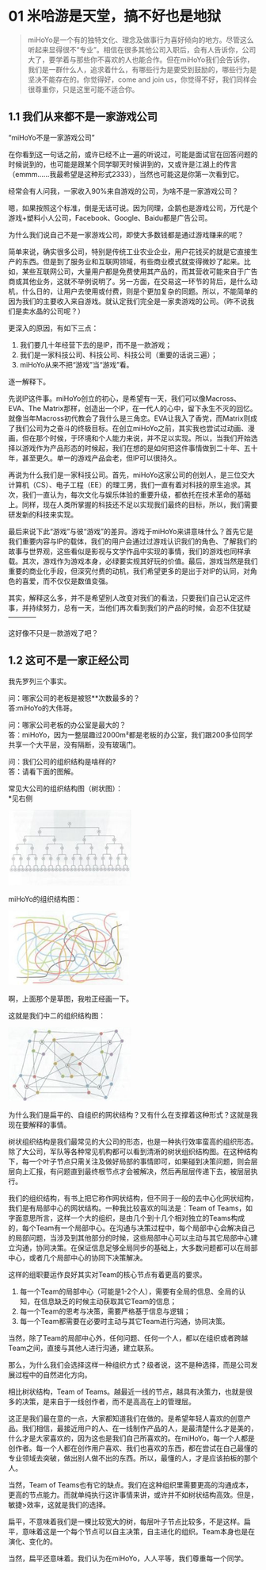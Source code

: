 # 01 米哈游是天堂，搞不好也是地狱

> miHoYo是一个有的独特文化、理念及做事行为喜好倾向的地方。尽管这么听起来显得很不“专业”。相信在很多其他公司入职后，会有人告诉你，公司大了，要学着与那些你不喜欢的人也能合作。但在miHoYo我们会告诉你，我们是一群什么人，追求着什么，有哪些行为是要受到鼓励的，哪些行为是坚决不能存在的。你觉得好，come and join us，你觉得不好，我们同样会很尊重你，只是这里可能不适合你。

## 1.1 我们从来都不是一家游戏公司

“miHoYo不是一家游戏公司”

在你看到这一句话之前，或许已经不止一遍的听说过，可能是面试官在回答问题的时候说到的，也可能是跟某个同学聊天时候讲到的，又或许是江湖上的传言（emmm......我最希望是这种形式2333），当然也可能这是你第一次看到它。

经常会有人问我，一家收入90%来自游戏的公司，为啥不是一家游戏公司？

嗯，如果按照这个标准，倒是无话可说。因为同理，企鹅也是游戏公司，万代是个游戏+塑料小人公司，Facebook、Google、Baidu都是广告公司。

为什么我们说自己不是一家游戏公司，即使大多数钱都是通过游戏赚来的呢？

简单来说，确实很多公司，特别是传统工业农业企业，用户花钱买的就是它直接生产的东西。但是到了服务业和互联网领域，有些商业模式就变得微妙了起来。比如，某些互联网公司，大量用户都是免费使用其产品的，而其营收可能来自于广告商或其他业务，这就不举例说明了。另一方面，在交易这一环节的背后，是什么动机，什么日的，让用户去使用或付费，则是个更加复杂的同题。所以，不能简单的因为我们的主要收入来自游戏。就认定我们完全是一家卖游戏的公司。（昨不说我们是卖水晶的公司呢？）

更深入的原因，有如下三点：

1. 我们要几十年经营下去的是IP，而不是一款游戏；
2. 我们是一家科技公司、科技公司、科技公司（重要的话说三遍）；
3. miHoYo从来不把“游戏”当“游戏”看。

逐一解释下。

先说IP这件事。miHoYo创立的初心，是希望有一天，我们可以像Macross、EVA、The Matrix那样，创造出一个IP，在一代人的心中，留下永生不灭的回忆。就像当年Macross初代教会了我什么是三角恋。EVA让我入了香党，而Matrix则成了我们公司为之奋斗的终极目标。在创立miHoYo之前，其实我也尝试过动画、漫画，但在那个时候，于环境和个人能力来说，并不足以实现。所以，当我们开始选择以游戏作为产品形态的时候起，我们在想的是如何把这件事情做到二十年、五十年，甚至更久。单一的游戏产品会老，但IP可以很持久。

再说为什么我们是一家科技公司。首先，miHoYo这家公司的创划人，是三位交大计算机（CS）、电子工程（EE）的理工男，我们一直有着对科技的原生追求。其次，我们一直认为，每次文化与娱乐体验的重要升级，都依托在技术革命的基础上。同样，现在人类所掌握的科技还不足以实现我们最终的目标，所以，我们需要研发新的科技来实现。

最后来说下此“游戏”与彼“游戏”的差异。游戏于miHoYo来讲意味什么？首先它是我们重要内容与IP的载体，我们的用户会通过过游戏认识我们的角色、了解我们的故事与世界观，这些看似是影视与文学作品中实现的事情，我们的游戏也同样承载。其次，游戏作为游戏本身，必绿要实规其好玩的价值。最后，游戏当然是我们重要的商业化手段，但深究付费的动机，我们希望更多的是出于对IP的认同，对角色的喜爱，而不仅仅是数值变强。


其实，解释这么多，并不是希望别人改变对我们的看法，只要我们自己认定这件事，并持续努力，总有一天，当他们再次看到我们的产品的时候，会忍不住犹疑————

这好像不只是一款游戏了吧？

## 1.2 这可不是一家正经公司

我先罗列三个事实。

问：哪家公司的老板是被怒**次数最多的？  
答:miHoYo的大伟哥。

问：哪家公司老板的办公室是最大的？  
答：miHoYo，因为一整层趣过2000m²都是老板的办公室，我们跟200多位同学共享一个大平层，没有隔断，没有玻璃门。

问：我们公司的组织结构是啥样的?  
答：请看下面的图解。

常见大公司的组织结构图（树状图）：  
*见右侧

![01-01.png](img/01-01.png)

miHoYo的组织结构图：

![01-02.png](img/01-02.png)

啊，上面那个是草图，我啦正经画一下。

这就是我们中二的组织结构图：

![01-03.png](img/01-03.png)

为什么我们是扁平的、自组织的网状结构？又有什么在支撑着这种形式？这就是我现在要解释的事情。

树状组织结构是我们最常见的大公司的形态，也是一种执行效率蛮高的组织形态。除了大公司，军队等各种常见机构都可以看到清淅的树状组织结构图。在这种结构下，每一个叶子节点只需关注及做好局部的事情即可，如果碰到决策问题，则会层层向上汇报，有问题直到最终根节点才会被解决，然后再层层传递下去，被层层执行。

我们的组织结构，有书上把它称作网状结构，但不同于一般的去中心化网状绍构，我们是有局部中心的网状结构。一种我比较喜欢的叫法是：Team of Teams，如字面意思所言，这样一个大的组织，是由几个到十几个相对独立的Teams构成的，每个Team有一个局部中心。在沟通与决策过程中，每个局部中心会解决自己的局部问题，当涉及到其他部分的时候，这些局部中心可以主动与其它局部中心建立沟通，协同决策。在保证信息足够全局同步的基础上，大多数问题都可以在局部中心，或者几个局部中心的协同下决策解决。

这样的组职要运作良好其实对Team的核心节点有着更高的要求。

1. 每一个Team的局部中心（可能是1-2个人），需要有全局的信息、全局的认知，在信息缺乏的时候主动获取其它Team的信息；
2. 每一个Team的恩考与决策，需要严格基于信息与逻辑；
3. 每一个Team都需要在必要时主动与其它Team进行沟通，协同决策。

当然，除了Team的局部中心外，任何问题、任何一个人，都以在组织或者跨越Team之间，直接与其他人进行沟通，建立联系。

那么，为什么我们会选择这样一种组织方式？级者说，这不是种选择，而是公司发展过程中的自然进化方向。

相比树状结构，Team of Teams。越最近一线的节点，越具有决策力，也就是很多的决策，是来自于一线创作者，而不是高高在上的管理层。

这正是我们最在意的一点，大家都知道我们在做的。是希望年轻人喜欢的创意产品。我们相信，最接近用户的人、在一线制作产品的人，是最清楚什么才是美的，什么才是大家喜欢的，因为这也是我们自己所喜欢的。在miHoYo，每一个人都是创作者。每一个人都在创作用户喜欢、我们也喜欢的东西，都在尝试在白己最懂的专业领域去突破，做出别人做不出的东西。所以，最懂的人，才是应该拍板的那个人。

当然，Team of Teams也有它的缺点。我们在这种组织里需要更高的沟通成本，更高的节点能力。而就单纯执行这许事情来讲，或许并不如树状结构高效。但是，敏捷>效率，这就是我们的选择。

扁平，不意味着我们是一棵比较宽大的树，每层叶子节点比较多，不是这样。扁平，意味着这是一个每个节点可以自主决策，自主进化的组织。Team本身也是在演化、变化的。

当然，扁平还意味着。我们认为在miHoYo，人人平等，我们尊重每一个同学。
